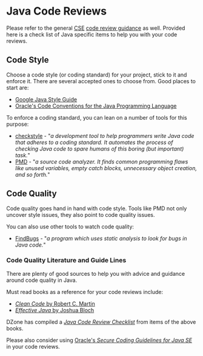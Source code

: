 # Java Code Reviews

Please refer to the general [CSE](../../CSE.md) [code review guidance](../CodeReviews.md) as well. Provided here is a check list of Java specific items to help you with your code reviews.

## Code Style

Choose a code style (or coding standard) for your project, stick to it and enforce it. There are several accepted ones to choose from. Good places to start are:

* [Google Java Style Guide](https://checkstyle.org/styleguides/google-java-style-20170228.html)
* [Oracle's Code Conventions for the Java Programming Language](https://www.oracle.com/technetwork/java/javase/documentation/codeconvtoc-136057.html)

To enforce a coding standard, you can lean on a number of tools for this purpose:

* [checkstyle](http://checkstyle.sourceforge.net/) - "_a development tool to help programmers write Java code that adheres to a coding standard. It automates the process of checking Java code to spare humans of this boring (but important) task._"
* [PMD](https://pmd.github.io/) - "_a source code analyzer. It finds common programming flaws like unused variables, empty catch blocks, unnecessary object creation, and so forth._"

## Code Quality

Code quality goes hand in hand with code style. Tools like PMD not only uncover style issues, they also point to code quality issues.

You can also use other tools to watch code quality:

* [FindBugs](http://findbugs.sourceforge.net/) - "_a program which uses static analysis to look for bugs in Java code._"

### Code Quality Literature and Guide Lines

There are plenty of good sources to help you with advice and guidance around code quality in Java.

Must read books as a reference for your code reviews include:

* [*Clean Code* by Robert C. Martin](https://www.safaribooksonline.com/library/view/clean-code/9780136083238/)
* [*Effective Java* by Joshua Bloch](https://www.safaribooksonline.com/library/view/effective-java-3rd/9780134686097/)

DZone has compiled a [*Java Code Review Checklist*](https://dzone.com/articles/java-code-review-checklist) from items of the above books.

Please also consider using [Oracle's *Secure Coding Guidelines for Java SE*](https://www.oracle.com/technetwork/java/seccodeguide-139067.html) in your code reviews.